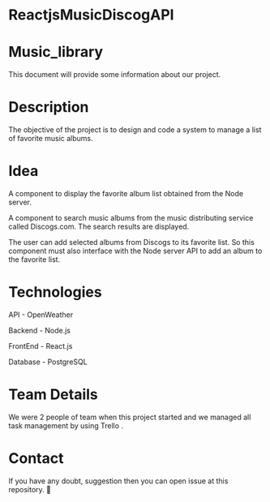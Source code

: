 # ReactjsMusicDiscogAPI
# Music_library
This document will provide some information about our project.

# Description
The objective of the project is to design and code a system to manage a list of favorite music albums.

# Idea
A component to display the favorite album list obtained from the Node server.

A component to search music albums from the music distributing service called Discogs.com. The search results are displayed.

The user can add selected albums from Discogs to its favorite list. So this component must also interface with the Node server API to add an album to the favorite list.

# Technologies
API - OpenWeather

Backend - Node.js

FrontEnd - React.js

Database - PostgreSQL

# Team Details
We were 2 people of team when this project started and we managed all task management by using Trello .

# Contact
If you have any doubt, suggestion then you can open issue at this repository. 👋


